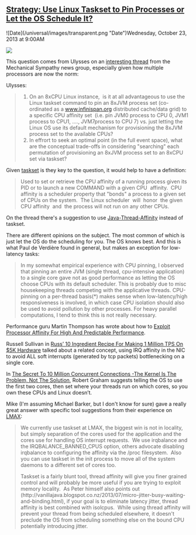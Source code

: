 ## [Strategy: Use Linux Taskset to Pin Processes or Let the OS Schedule It?](/blog/2013/10/23/strategy-use-linux-taskset-to-pin-processes-or-let-the-os-sc.html)

<div class="journal-entry-tag journal-entry-tag-post-title"><span class="posted-on">![Date](/universal/images/transparent.png "Date")Wednesday, October 23, 2013 at 9:00AM</span></div>

<div class="body">

![](http://farm8.staticflickr.com/7438/10441462903_1309678940_m.jpg)

This question comes from Ulysses on an [interesting thread](https://groups.google.com/d/msg/mechanical-sympathy/vGO5wdhQj40/uq2lIiGxYwsJ) from the Mechanical Sympathy news group, especially given how multiple processors are now the norm:

Ulysses:

> 1.  On an 8xCPU Linux instance,  is it at all advantageous to use the Linux taskset command to pin an 8xJVM process set (co-ordinated as a www.infinispan.org distributed cache/data grid) to a specific CPU affinity set  (i.e. pin JVM0 process to CPU 0, JVM1 process to CPU1, ...., JVM7process to CPU 7) vs. just letting the Linux OS use its default mechanism for provisioning the 8xJVM process set to the available CPUs?
> 2.  In effrort to seek an optimal point (in the full event space), what are the conceptual trade-offs in considering "searching" each permutation of provisioning an 8xJVM process set to an 8xCPU set via taskset?

Given [taskset](http://linuxcommand.org/man_pages/taskset1.html) is they key to the question, it would help to have a definition:

> Used to set or retrieve the CPU affinity of a running process given its PID or to launch a new COMMAND with a given CPU  affinity.  CPU affinity is a scheduler property that "bonds" a process to a given set of CPUs on the system.  The Linux scheduler  will  honor  the given CPU affinity  and  the process will not run on any other CPUs.

On the thread there's a suggestion to use [Java-Thread-Affinity](https://github.com/peter-lawrey/Java-Thread-Affinity) instead of taskset.

There are different opinions on the subject. The most common of which is just let the OS do the scheduling for you. The OS knows best. And this is what Paul de Verdière found in general, but makes an exception for low-latency tasks:

> In my somewhat empirical experience with CPU pinning, I observed that pinning an entire JVM (single thread, cpu-intensive application) to a single core gave not as good performance as letting the OS choose CPUs with its default scheduler. This is probably due to misc housekeeping threads competing with the applicative threads. CPU-pinning on a per-thread basis(*) makes sense when low-latency/high responsiveness is involved, in which case CPU isolation should also be used to avoid pollution by other processes. For heavy parallel computations, I tend to think this is not really necessary.

Performance guru Martin Thompson has wrote about how to [Exploit Processor Affinity For High And Predictable Performance](http://highscalability.com/blog/2012/3/29/strategy-exploit-processor-affinity-for-high-and-predictable.html).

Russell Sullivan in [Russ’ 10 Ingredient Recipe For Making 1 Million TPS On $5K Hardware](http://highscalability.com/blog/2012/9/10/russ-10-ingredient-recipe-for-making-1-million-tps-on-5k-har.html) talked about a related concept, using IRQ affinity in the NIC to avoid ALL soft interrupts (generated by tcp packets) bottlenecking on a single core.

In [The Secret To 10 Million Concurrent Connections -The Kernel Is The Problem, Not The Solution](http://highscalability.com/blog/2013/5/13/the-secret-to-10-million-concurrent-connections-the-kernel-i.html), Robert Graham suggests telling the OS to use the first two cores, then set where your threads run on which cores, so you own these CPUs and Linux doesn’t.

Mike (I'm assuming Michael Barker, but I don't know for sure) gave a really great answer with specific tool suggestions from their experience on [LMAX](http://lmax-exchange.github.io/disruptor/): 

> We currently use taskset at LMAX, the biggest win is not in locality, but simply separation of the cores used for the application and the cores use for handling OS interrupt requests.  We use irqbalance and the IRQBALANCE_BANNED_CPUS option, others advocate disabling irqbalance to configuring the affinity via the /proc filesystem.  Also you can use taskset in the init process to move all of the system daemons to a different set of cores too.
> 
> <div>Taskset is a fairly blunt tool, thread affinity will give you finer grained control and will probably be more useful if you are trying to exploit memory locality.  As Peter himself also points out (http://vanillajava.blogspot.co.nz/2013/07/micro-jitter-busy-waiting-and-binding.html), if your goal is to eliminate latency jitter, thread affinity is best combined with isolcpus.  While using thread affinity will prevent your thread from being scheduled elsewhere, it doesn't preclude the OS from scheduling something else on the bound CPU potentially introducing jitter.</div>

</div>